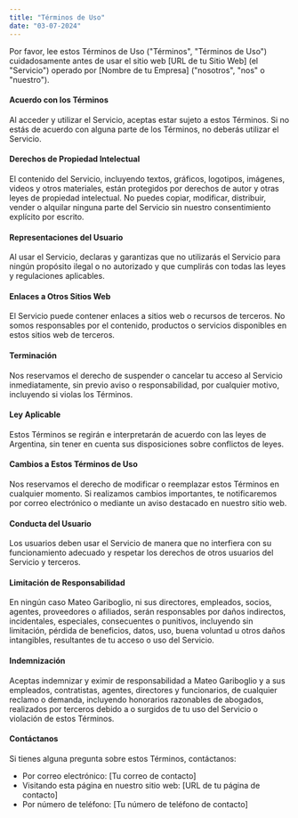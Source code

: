 ```yaml
---
title: "Términos de Uso"
date: "03-07-2024"
---
```


Por favor, lee estos Términos de Uso ("Términos", "Términos de Uso") cuidadosamente antes de usar el sitio web [URL de tu Sitio Web] (el "Servicio") operado por [Nombre de tu Empresa] ("nosotros", "nos" o "nuestro").

#### Acuerdo con los Términos
Al acceder y utilizar el Servicio, aceptas estar sujeto a estos Términos. Si no estás de acuerdo con alguna parte de los Términos, no deberás utilizar el Servicio.

#### Derechos de Propiedad Intelectual
El contenido del Servicio, incluyendo textos, gráficos, logotipos, imágenes, videos y otros materiales, están protegidos por derechos de autor y otras leyes de propiedad intelectual. No puedes copiar, modificar, distribuir, vender o alquilar ninguna parte del Servicio sin nuestro consentimiento explícito por escrito.

#### Representaciones del Usuario
Al usar el Servicio, declaras y garantizas que no utilizarás el Servicio para ningún propósito ilegal o no autorizado y que cumplirás con todas las leyes y regulaciones aplicables.

#### Enlaces a Otros Sitios Web
El Servicio puede contener enlaces a sitios web o recursos de terceros. No somos responsables por el contenido, productos o servicios disponibles en estos sitios web de terceros.

#### Terminación
Nos reservamos el derecho de suspender o cancelar tu acceso al Servicio inmediatamente, sin previo aviso o responsabilidad, por cualquier motivo, incluyendo si violas los Términos.

#### Ley Aplicable
Estos Términos se regirán e interpretarán de acuerdo con las leyes de Argentina, sin tener en cuenta sus disposiciones sobre conflictos de leyes.

#### Cambios a Estos Términos de Uso
Nos reservamos el derecho de modificar o reemplazar estos Términos en cualquier momento. Si realizamos cambios importantes, te notificaremos por correo electrónico o mediante un aviso destacado en nuestro sitio web.

#### Conducta del Usuario
Los usuarios deben usar el Servicio de manera que no interfiera con su funcionamiento adecuado y respetar los derechos de otros usuarios del Servicio y terceros.

#### Limitación de Responsabilidad
En ningún caso Mateo Gariboglio, ni sus directores, empleados, socios, agentes, proveedores o afiliados, serán responsables por daños indirectos, incidentales, especiales, consecuentes o punitivos, incluyendo sin limitación, pérdida de beneficios, datos, uso, buena voluntad u otros daños intangibles, resultantes de tu acceso o uso del Servicio.

#### Indemnización
Aceptas indemnizar y eximir de responsabilidad a Mateo Gariboglio y a sus empleados, contratistas, agentes, directores y funcionarios, de cualquier reclamo o demanda, incluyendo honorarios razonables de abogados, realizados por terceros debido a o surgidos de tu uso del Servicio o violación de estos Términos.

#### Contáctanos
Si tienes alguna pregunta sobre estos Términos, contáctanos:

- Por correo electrónico: [Tu correo de contacto]
- Visitando esta página en nuestro sitio web: [URL de tu página de contacto]
- Por número de teléfono: [Tu número de teléfono de contacto]

